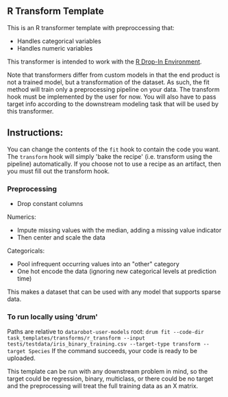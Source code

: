 ## R Transform Template

This is an R transformer template with preproccessing that:
- Handles categorical variables
- Handles numeric variables

This transformer is intended to work with the [R Drop-In Environment](../../../public_dropin_environments/r_lang/).

Note that transformers differ from custom models in that the end product is not a trained model, but a transformation of the dataset.
As such, the fit method will train only a preprocessing pipeline on your data. The transform hook must be implemented by the user for now.
You will also have to pass target info according to the downstream modeling task that will be used by this transformer.

## Instructions:
You can change the contents of the `fit` hook to contain the code you want. The `transform` hook will simply 'bake the recipe'
(i.e. transform using the pipeline) automatically. If you choose not to use a recipe as an artifact, then you must fill out the
transform hook.


### Preprocessing
- Drop constant columns

Numerics:
- Impute missing values with the median, adding a missing value indicator
- Then center and scale the data

Categoricals:
- Pool infrequent occurring values into an "other" category
- One hot encode the data (ignoring new categorical levels at prediction time)

This makes a dataset that can be used with any model that supports sparse data.

### To run locally using 'drum'
Paths are relative to `datarobot-user-models` root:
`drum fit --code-dir task_templates/transforms/r_transform --input tests/testdata/iris_binary_training.csv --target-type transform --target Species`
If the command succeeds, your code is ready to be uploaded. 

This template can be run with any downstream problem in mind, so the target could be regression, binary, multiclass, or 
there could be no target and the preprocessing will treat the full training data as an X matrix.
